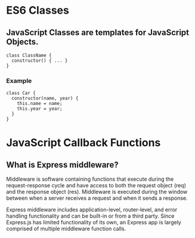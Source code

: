# ES6 Classes

## JavaScript Classes are templates for JavaScript Objects.
```
class ClassName {
  constructor() { ... }
}
```
### Example
```
class Car {
  constructor(name, year) {
    this.name = name;
    this.year = year;
  }
}
```



# JavaScript Callback Functions

## What is Express middleware?
Middleware is software containing functions that execute during the request-response cycle and have access to both the request object (req) and the response object (res). Middleware is executed during the window between when a server receives a request and when it sends a response.

Express middleware includes application-level, router-level, and error handling functionality and can be built-in or from a third party. Since Express.js has limited functionality of its own, an Express app is largely comprised of multiple middleware function calls.
